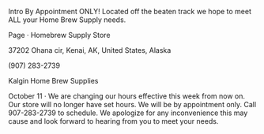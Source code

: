 
Intro
By Appointment ONLY! Located off the beaten track we hope to meet ALL your Home Brew Supply needs.

Page · Homebrew Supply Store

37202 Ohana cir, Kenai, AK, United States, Alaska

(907) 283-2739

Kalgin Home Brew Supplies

October 11  ·
We are changing our hours effective this week from now on.
Our store will no longer have set hours.
We will be by appointment only.
Call 907-283-2739 to schedule.
We apologize for any inconvenience this may cause and 
look forward to hearing from you to meet your needs.
